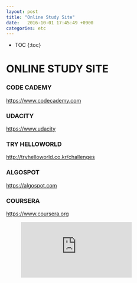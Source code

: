 ```yaml
---
layout: post
title: "Online Study Site"
date:   2016-10-01 17:45:49 +0900
categories: etc  
---
```


- TOC
{:toc}

# ONLINE STUDY SITE

### CODE CADEMY 
https://www.codecademy.com

### UDACITY
https://www.udacity

### TRY HELLOWORLD
http://tryhelloworld.co.kr/challenges

### ALGOSPOT
https://algospot.com

### COURSERA
https://www.coursera.org

<figure class="video_container">
  <iframe src="https://www.youtube.com/embed/NoFLJLJ7abE" frameborder="0" allowfullscreen="true"> </iframe>
</figure>
